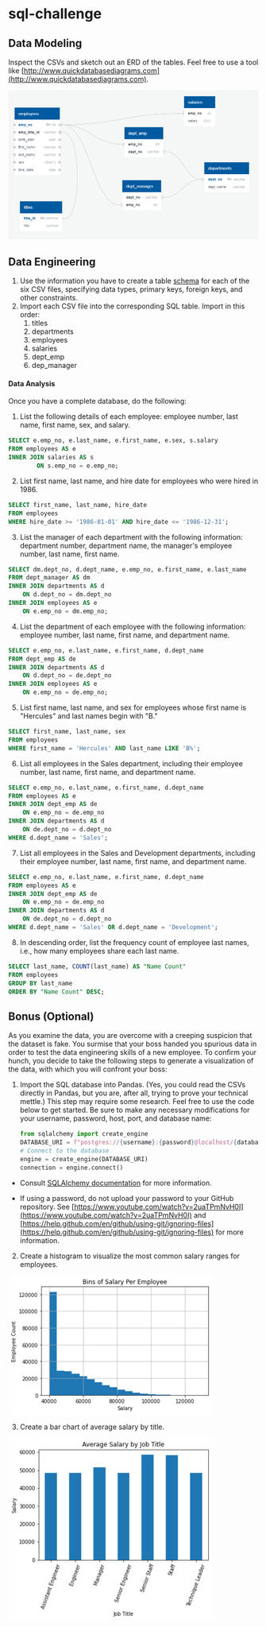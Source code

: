 # sql-challenge
## Data Modeling
Inspect the CSVs and sketch out an ERD of the tables. Feel free to use a tool like [http://www.quickdatabasediagrams.com](http://www.quickdatabasediagrams.com).

![Database Diagram](Images/Diagram.png)
## Data Engineering
1. Use the information you have to create a table [schema](./schema.sql) for each of the six CSV files, specifying data types, primary keys, foreign keys, and other constraints.
2. Import each CSV file into the corresponding SQL table. Import in this order:
   1. titles
   2. departments
   3. employees
   4. salaries
   5. dept_emp
   6. dep_manager
#### Data Analysis

Once you have a complete database, do the following:

1. List the following details of each employee: employee number, last name, first name, sex, and salary.
```sql
SELECT e.emp_no, e.last_name, e.first_name, e.sex, s.salary
FROM employees AS e
INNER JOIN salaries AS s
        ON s.emp_no = e.emp_no;
```

2. List first name, last name, and hire date for employees who were hired in 1986.
```sql
SELECT first_name, last_name, hire_date
FROM employees
WHERE hire_date >= '1986-01-01' AND hire_date <= '1986-12-31';
```
3. List the manager of each department with the following information: department number, department name, the manager's employee number, last name, first name.
```sql
SELECT dm.dept_no, d.dept_name, e.emp_no, e.first_name, e.last_name
FROM dept_manager AS dm
INNER JOIN departments AS d
	ON d.dept_no = dm.dept_no
INNER JOIN employees AS e
	ON e.emp_no = dm.emp_no;
```
4. List the department of each employee with the following information: employee number, last name, first name, and department name.
```sql
SELECT e.emp_no, e.last_name, e.first_name, d.dept_name
FROM dept_emp AS de
INNER JOIN departments AS d
	ON d.dept_no = de.dept_no
INNER JOIN employees AS e
	ON e.emp_no = de.emp_no;
```
5. List first name, last name, and sex for employees whose first name is "Hercules" and last names begin with "B."
```sql
SELECT first_name, last_name, sex
FROM employees
WHERE first_name = 'Hercules' AND last_name LIKE 'B%';
```
6. List all employees in the Sales department, including their employee number, last name, first name, and department name.
```sql
SELECT e.emp_no, e.last_name, e.first_name, d.dept_name
FROM employees AS e
INNER JOIN dept_emp AS de
	ON e.emp_no = de.emp_no
INNER JOIN departments AS d
	ON de.dept_no = d.dept_no
WHERE d.dept_name = 'Sales';
```
7. List all employees in the Sales and Development departments, including their employee number, last name, first name, and department name.
```sql
SELECT e.emp_no, e.last_name, e.first_name, d.dept_name
FROM employees AS e
INNER JOIN dept_emp AS de
	ON e.emp_no = de.emp_no
INNER JOIN departments AS d
	ON de.dept_no = d.dept_no
WHERE d.dept_name = 'Sales' OR d.dept_name = 'Development';
```
8. In descending order, list the frequency count of employee last names, i.e., how many employees share each last name.
```sql
SELECT last_name, COUNT(last_name) AS "Name Count"
FROM employees
GROUP BY last_name
ORDER BY "Name Count" DESC;
```
## Bonus (Optional)

As you examine the data, you are overcome with a creeping suspicion that the dataset is fake. You surmise that your boss handed you spurious data in order to test the data engineering skills of a new employee. To confirm your hunch, you decide to take the following steps to generate a visualization of the data, with which you will confront your boss:

1. Import the SQL database into Pandas. (Yes, you could read the CSVs directly in Pandas, but you are, after all, trying to prove your technical mettle.) This step may require some research. Feel free to use the code below to get started. Be sure to make any necessary modifications for your username, password, host, port, and database name:

   ```python
   from sqlalchemy import create_engine
   DATABASE_URI = f"postgres://{username}:{password}@localhost/{database}"
   # Connect to the database
   engine = create_engine(DATABASE_URI)
   connection = engine.connect()
   ```

* Consult [SQLAlchemy documentation](https://docs.sqlalchemy.org/en/latest/core/engines.html#postgresql) for more information.

* If using a password, do not upload your password to your GitHub repository. See [https://www.youtube.com/watch?v=2uaTPmNvH0I](https://www.youtube.com/watch?v=2uaTPmNvH0I) and [https://help.github.com/en/github/using-git/ignoring-files](https://help.github.com/en/github/using-git/ignoring-files) for more information.

2. Create a histogram to visualize the most common salary ranges for employees.
  
<img src="Images/SalaryPerEmployee.png" width=410>

3. Create a bar chart of average salary by title.  
  
<img src="Images/AverageSalaryByJobTitle.png" width=410>